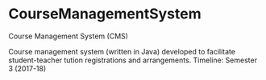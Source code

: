 # CourseManagementSystem
Course Management System (CMS) 

Course management system (written in Java) developed to facilitate student-teacher tution registrations and arrangements.
Timeline: Semester 3 (2017-18)
